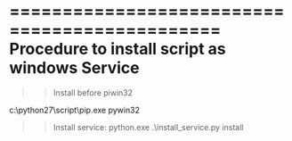 ==============================================
Procedure to install script as windows Service
==============================================

>> Install before piwin32

c:\python27\script\pip.exe pywin32


>> Install service:
python.exe .\install_service.py install

